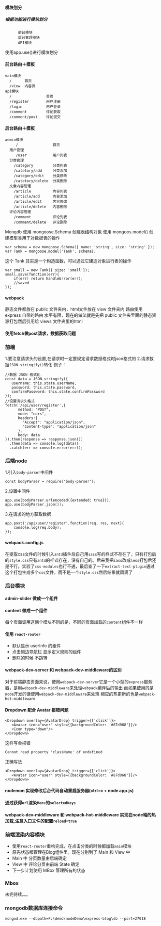 
#### 模块划分
  ##### 根据功能进行模块划分
          前台模块
          后台管理模块
          API模块
  使用app.use()进行模块划分

#### 前台路由＋模板
```
main模块
  /      首页
  /view  内容页
api模块
  /                首页
  /register        用户注册
  /login           用户登录
  /comment         评论获取
  /comment/post    评论提交
```
#### 后台路由＋模板
```
admin模块
     /                首页
  用户管理
     /user            用户列表
  分类管理
    /category         分类列表
    /catetory/add     分类添加
    /category/edit    分类修改
    /catetory/delete  分类删除
  文章内容管理
    /article          内容列表
    /article/add      内容添加
    /article/edit     内容修改
    /article/delete   内容删除
  评论内容管理
    /comment          评论列表
    /comment/delete   评论删除
```
Mongdb 使用 mongoose.Schema 创建表结构对象
使用 mongoos.model() 创建模型类用于对数据表的操作
```
var schema = new mongoose.Schema({ name: 'string', size: 'string' });
var Tank = mongoose.model('Tank', schema);
```
这个 Tank 其实是一个构造函数，可以通过它建造对象进行表的操作
```
var small = new Tank({ size: 'small'});
small.save(function(err){
    if(err) return handleError(err);
    //saved
});
```

#### webpack
静态文件都放在 public 文件夹内，html文件放在 view 文件夹内
路由使用 express 自带的路由
水平有限，现在的做法就是先把 public 文件夹里面的静态资源打包然后引用给 views 文件夹里的html

#### 使用fetch做post请求，数据获取问题
### 前端
1.要注意请求头的设置,在请求时一定要规定请求数据格式时json格式的
2.请求数据`JSON.stringify()`转化
例子：
```
//数据 JSON 格式化
const data = JSON.stringify({
   username: this.state.userName,
   password: this.state.password,
   confirmPassword: this.state.confirmPassword
});
//设置请求头格式
fetch('/api/user/register',{
      method: "POST",
      mode: "cors",
      headers:{
        "Accept": "application/json",
        "Content-type": "application/json"
      },
      body: data
}).then(response => response.json())
  .then(data => console.log(data))
  .catch(err => console.error(err));
```

### 后端node
1.引入`body-parser`中间件
```
const bodyParser = require('body-parser');
```
2.设置中间件
```
app.use(bodyParser.urlencoded({extended: true}));
app.use(bodyParser.json());
```
3.在请求的地方获取数据
```
app.post('/api/user/register',function(req, res, next){
    console.log(req.body);
});
```

#### webpack.config.js

在提取css文件的时候引入`antd`插件后自己用`sass`写的样式不存在了，只有打包后的`style.css`只有`antd`的样式存在，没有自己的。后来我把`sass`改成`less`打包后还是不行，实验了`css-modules`也行不通，最后查了一下`extract-text-plugin`通过这个打包生成多个`css`文件，而不是一个`style.css`然后结果就圆满了
### 后台模块
#### admin-slider 做成一个组件
#### content 做成一个组件
每个页面调用这俩个模块不同的是，不同的页面加载的`content`组件不一样
#### 使用 `react-router`
- 默认显示 userInfo 的组件
- 点击侧边导航栏 显示定义规则的组件
- 删除的时候 不跳转
#### webpack-dev-server 和 webpack-dev-middleware的区别
对于前端静态页面来说，使用`webpack-dev-server`它是一个小型的`express`服务器，是用`webpack-dev-middleware`来处理`webpack`编译后的输出
而如果使用的是`node`开发的话使用`webpack-dev-middleware`来处理
相应的热更新的也是`webpack-hot-middleware`
#### Dropdown 配合 Avatar 报错问题

```
<Dropdown overlay={AvatarDrop} trigger={['click']}>
   <Avatar icon="user" style={{backgroundColor: '#87d068'}}/>
   <Icon type="down"/>
</Dropdown>
```
这样写会报错
```
Cannot read property 'className' of undefined
```
正确写法
```
<Dropdown overlay={AvatarDrop} trigger={['click']}>
   <Avatar icon="user" style={{backgroundColor: '#87d068'}}/>
</Dropdown>
```
#### nodemon 实现修改后台代码自动重启服务器(ctrl+c + node app.js)
#### 通过获得`url`渲染`Menu`的`selectedKeys`
#### webpack-dev-middleware 和 webpack-hot-middleware 实现在node端的热加载,注意入口文件的配置`reload=true`
### 前端渲染内容模块
- 使用`react-router`重构完成，在点击分类的时候都加载`main`模块
- 原先状态都管理在Blog组件里，现在分别到了 Main 和 View 中
- Main 中 分页数量由后端确定
- View 中 评论分页由前端 State 确定
- 下一步计划使用 MBox 管理所有的状态
### Mbox
未完待续。。。
### mongodb数据库连接命令
```
mongod.exe --dbpath=F:\demo\nodeDemo\express-blog\db --port=27018
```
